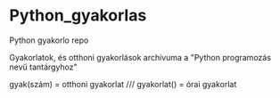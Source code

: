 # Python_gyakorlas
Python gyakorlo repo



Gyakorlatok, és otthoni gyakorlások archívuma a "Python programozás nevű tantárgyhoz"


gyak(szám) = otthoni gyakorlat ///
gyakorlat() = órai gyakorlat
